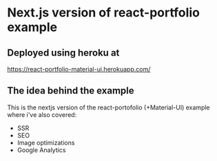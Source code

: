 # Next.js version of react-portfolio example

## Deployed using heroku at
https://react-portfolio-material-ui.herokuapp.com/

## The idea behind the example

This is the nextjs version of the react-portofolio (+Material-UI) example where i've also covered:
- SSR
- SEO
- Image optimizations
- Google Analytics
